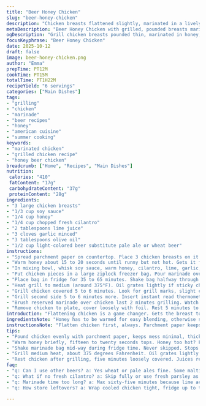 ```yaml
---
title: "Beer Honey Chicken"
slug: "beer-honey-chicken"
description: "Chicken breasts flattened slightly, marinated in a lively blend of soy sauce, honey, cilantro, lime, garlic, olive oil, and light lager. Marinate 35-65 minutes. Grill medium heat, flipped once, glazed near end. Rest 5 minutes to lock juices. Bright tang from lime, sweet buzz from honey, gentle bitterness from beer. Honey warmed briefly for easy mixing. Cilantro chopped fresh. Uses parchment to pound chicken for even thickness and faster cooking. Shake marinade mid-marinate to recoat. Cook visually until golden grill marks appear and internal temp hits 163-168°F range for best moistness. Versatile, swap lager for wheat beer or pale ale, soy for tamari. Add smoky chipotle powder for kick."
metaDescription: "Beer Honey Chicken with grilled, pounded breasts marinated in soy, honey, lime, and beer. Resting keeps juices locked, grill till grill marks, juicy inside."
ogDescription: "Grill chicken breasts pounded thin, marinated in honey, beer, soy, lime. Watch for golden caramel, check temp near 165°F. Rest before slicing for best texture."
focusKeyphrase: "Beer Honey Chicken"
date: 2025-10-12
draft: false
image: beer-honey-chicken.png
author: "Emma"
prepTime: PT12M
cookTime: PT15M
totalTime: PT1H22M
recipeYield: "6 servings"
categories: ["Main Dishes"]
tags:
- "grilling"
- "chicken"
- "marinade"
- "beer recipes"
- "honey"
- "american cuisine"
- "summer cooking"
keywords:
- "marinated chicken"
- "grilled chicken recipe"
- "honey beer chicken"
breadcrumb: ["Home", "Recipes", "Main Dishes"]
nutrition: 
 calories: "410"
 fatContent: "17g"
 carbohydrateContent: "37g"
 proteinContent: "28g"
ingredients:
- "3 large chicken breasts"
- "1/3 cup soy sauce"
- "1/4 cup honey"
- "1/4 cup chopped fresh cilantro"
- "2 tablespoons lime juice"
- "3 cloves garlic minced"
- "3 tablespoons olive oil"
- "1/2 cup light-colored beer substitute pale ale or wheat beer"
instructions:
- "Spread parchment paper on countertop. Place 3 chicken breasts on it. Cover with another parchment sheet. Use rolling pin or a can to whack thickest parts 3 to 4 times, just to even out thickness. Repeat for leftover chicken."
- "Warm honey about 15 to 20 seconds until runny but not hot. Gets it flowing smooth."
- "In mixing bowl, whisk soy sauce, warm honey, cilantro, lime, garlic, olive oil, and beer until combined. Leave about 1/3 cup sauce aside for basting."
- "Put chicken pieces in a large ziplock freezer bag. Pour marinade over chicken, squeezing bag gently to release air then seal tight."
- "Place bag in fridge for 35 to 65 minutes. Shake bag halfway through to redistribute marinade. Do not skip or chicken stays patchy."
- "Heat grill to medium (around 375°F). Oil grates lightly if sticky charcoal or gas grill."
- "Grill chicken covered 5 to 6 minutes. Look for grill marks, slight caramelization. Flip carefully with tongs."
- "Grill second side 5 to 6 minutes more. Insert instant read thermometer in thickest part. Aim for 163 to 168 degrees Fahrenheit. Pull at 163 if you want juicier, 168 more done but less moist."
- "Brush reserved marinade over chicken last 2 minutes grilling. Watch for flare ups; sugar chars quick. Reduce heat if needed."
- "Remove chicken to plate, cover loosely with foil. Rest 5 minutes to redistribute juices. Very important or dry, stringy texture happens. Slice and serve."
introduction: "Flattening chicken is a game changer. Gets the breast to cook evenly, stops dry edges or raw middles. I’ve tossed this marinade on at last minute and after a good hour; that honey, lime, and beer mix starts doing wild things with flavor and texture. The beer softens the meat, while the acid brightens it right up. Don’t underestimate resting time after grilling. You’ll lose juice otherwise. Watch chicken closely on the grill; don’t obsess over 7-minute marks. Color and feel the meat when poked, check thermometer if unsure. Honey caramelizing on the surface should be golden and sticky, not burnt. Smells out of control. Any decent pale ale or wheat works here for beer, even a lager clone. Soy swaps to tamari if gluten-free or coconut aminos for something different."
ingredientsNote: "Honey has to be warmed for easy blending, otherwise sticky mess. Fresh cilantro is crucial here; dried won’t punch the same. Lime juice brightens and softens meat but keep it balanced or chicken toughens—don’t marinate more than 65 minutes in lime-heavy mixtures. Can sub beer for dry cider if no alcohol allowed but change flavor profile. Garlic mince fresh, skip powder. Olive oil for moisture—don’t use cheap or strong ones, subtle flavors only. If soy sauce too salty—dilute with water or switch to low sodium. Chicken breasts best if pounded to similar thickness around 1/2 inch to 3/4 inch. Parchment smashing keeps the mess down and kitchen sane."
instructionsNote: "Flatten chicken first, always. Parchment paper keeps it cleaner—trust me, kitchen disaster avoided. Honey needs short warming, just enough to loosen but not cook or burn. Whisk marinade ingredients vigorously to combine honey well; no clumps. Saving some sauce for basting prevents drying out the meat on grill. Vacuum-seal effects if you squeeze air out well, marinade clings better and flavors penetrate deeper. The shake step during marinating is non-negotiable, keeps spices distributed. Grill chicken skin side down or first side down with solid grill marks before flipping. Use tongs, no forks to keep juices inside. Check doneness visually and with thermometer; look for fibrous white meat turning opaque. Basting near end adds gloss, stops burning sugar early in cooking. Resting is a game changer—resist slicing immediately. Juices recirculate making texture tender. Watch for flare ups when basting sugary glaze; keep grill medium to low heat if prone to flare ups."
tips:
- "Pound chicken evenly with parchment paper, keeps mess minimal, thickness around half to three-quarters inch. Chicken cooks faster, no raw centers sneak in. Used a can or rolling pin, just few taps. Repeat on all pieces. Thickness consistency serious game changer for even heat."
- "Warm honey briefly, fifteen to twenty seconds tops. Honey too hot? Flavor dulls, sauce clumpy. Too cold, won’t mix well with soy and beer. Warming loosens honey, helps emulsify marinade evenly. Whisk vigorously, get honey fully incorporated. No sticky clumps or separation allowed here."
- "Shake marinade bag mid-way during fridge time. Never skipped. Stops chicken from marinating patchy spots. Air squeezed out first—vacuum effect helps flavors penetrate better. If no shaking, sauce pools, some parts bland, others overdosed. Time window max sixty-five minutes due to lime acid breaking meat fibers."
- "Grill medium heat, about 375 degrees Fahrenheit. Oil grates lightly if char is sticky—prevents sticking without flare ups. Watch for caramelizing honey sugars starting to brown. Too hot? Sugar chars fast, flavor goes bitter. If flare ups from sugar, reduce grill temp immediately. Use tongs, no forks, so juices stay inside."
- "Rest chicken after grilling, five minutes loosely covered. Juices redistribute inside meat. Cut too soon, juicy runs out on plate, texture dries quick. Slice across grain for tender chunks. Internal temp target 163 to 168°F. Lower end juicier, higher more cooked but dryer. Thermometer reading beats guessing every time."
faq:
- "q: Can I use other beers? a: Yes wheat or pale ales fine. Some maltier than lager, different hit on bitterness. Dry cider works but flavor shifts weird. Avoid too thick or overly bitter beers. Light, crisp works best."
- "q: What if no fresh cilantro? a: Skip fully or use fresh parsley as low-key swap. Dried cilantro is weak, no punch. Flavor missing if omitted. If you use powder garlic, expect less bright garlic note, fresh minced always better here."
- "q: Marinade time too long? a: Max sixty-five minutes because lime acid breaks down proteins eventually making chicken mushy. Less than thirty minutes might not penetrate enough. Shake bag halfway always, no shortcut. Overnight ruins texture."
- "q: How store leftovers? a: Wrap cooled chicken tight, fridge up to three days. Reheat gently or slice cold for salads. Freezing cooked can dry meat but possible, slice first then freeze. Reheat covered, low heat to avoid drying."

---
```

